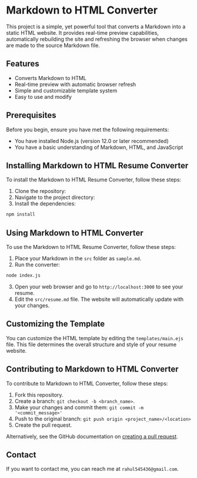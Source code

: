 # Markdown to HTML Converter

This project is a simple, yet powerful tool that converts a Markdown  into a static HTML website. It provides real-time preview capabilities, automatically rebuilding the site and refreshing the browser when changes are made to the source Markdown file.

## Features

- Converts Markdown to HTML
- Real-time preview with automatic browser refresh
- Simple and customizable template system
- Easy to use and modify

## Prerequisites

Before you begin, ensure you have met the following requirements:

- You have installed Node.js (version 12.0 or later recommended)
- You have a basic understanding of Markdown, HTML, and JavaScript

## Installing Markdown to HTML Resume Converter

To install the Markdown to HTML Resume Converter, follow these steps:

1. Clone the repository:
2. Navigate to the project directory:
3. Install the dependencies:
``` bash
npm install
```
## Using Markdown to HTML Converter

To use the Markdown to HTML Resume Converter, follow these steps:

1. Place your Markdown in the `src` folder as `sample.md`.
2. Run the converter:
```bash
node index.js
```
3. Open your web browser and go to `http://localhost:3000` to see your resume.
4. Edit the `src/resume.md` file. The website will automatically update with your changes.

## Customizing the Template

You can customize the HTML template by editing the `templates/main.ejs` file. This file determines the overall structure and style of your resume website.

## Contributing to Markdown to HTML Converter

To contribute to Markdown to HTML Converter, follow these steps:

1. Fork this repository.
2. Create a branch: `git checkout -b <branch_name>`.
3. Make your changes and commit them: `git commit -m '<commit_message>'`
4. Push to the original branch: `git push origin <project_name>/<location>`
5. Create the pull request.

Alternatively, see the GitHub documentation on [creating a pull request](https://help.github.com/en/github/collaborating-with-issues-and-pull-requests/creating-a-pull-request).

## Contact

If you want to contact me, you can reach me at `rahul545436@gmail.com`.

